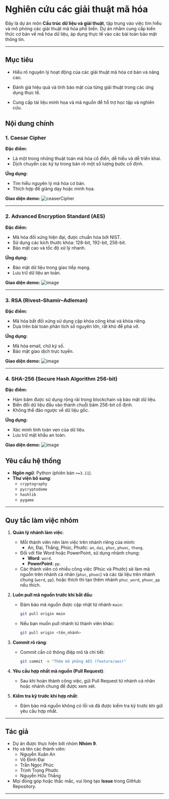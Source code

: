 # Nghiên cứu các giải thuật mã hóa

Đây là dự án môn **Cấu trúc dữ liệu và giải thuật**, tập trung vào việc tìm hiểu và mô phỏng các giải thuật mã hóa phổ biến. Dự án nhằm cung cấp kiến thức cơ bản về mã hóa dữ liệu, áp dụng thực tế vào các bài toán bảo mật thông tin.

---

## Mục tiêu

- Hiểu rõ nguyên lý hoạt động của các giải thuật mã hóa cơ bản và nâng cao.

- Đánh giá hiệu quả và tính bảo mật của từng giải thuật trong các ứng dụng thực tế.

- Cung cấp tài liệu minh họa và mã nguồn để hỗ trợ học tập và nghiên cứu.

## Nội dung chính

### 1. Caesar Cipher

**Đặc điểm:**

- Là một trong những thuật toán mã hóa cổ điển, dễ hiểu và dễ triển khai.
- Dịch chuyển các ký tự trong bản rõ một số lượng bước cố định.

**Ứng dụng:**

- Tìm hiểu nguyên lý mã hóa cơ bản.
- Thích hợp để giảng dạy hoặc minh họa.

**Giao diện demo:**
![ceaserCipher](https://github.com/user-attachments/assets/a4b12e25-8cb7-45de-b18f-fadc286d972b)

---

### 2. Advanced Encryption Standard (AES)

**Đặc điểm:**

- Mã hóa đối xứng hiện đại, được chuẩn hóa bởi NIST.
- Sử dụng các kích thước khóa: 128-bit, 192-bit, 256-bit.
- Bảo mật cao và tốc độ xử lý nhanh.

**Ứng dụng:**

- Bảo mật dữ liệu trong giao tiếp mạng.
- Lưu trữ dữ liệu an toàn.

**Giao diện demo:**
![image](https://github.com/user-attachments/assets/0eb64cc8-d14f-4d7a-b3b7-6756e07d6169)

---

### 3. RSA (Rivest–Shamir–Adleman)

**Đặc điểm:**

- Mã hóa bất đối xứng sử dụng cặp khóa công khai và khóa riêng.
- Dựa trên bài toán phân tích số nguyên lớn, rất khó để phá vỡ.

**Ứng dụng:**

- Mã hóa email, chữ ký số.
- Bảo mật giao dịch trực tuyến.

**Giao diện demo:**
![image](https://github.com/user-attachments/assets/5c1d811e-b534-4fb0-998a-93ca2e30c1a1)

---

### 4. SHA-256 (Secure Hash Algorithm 256-bit)

**Đặc điểm:**

- Hàm băm được sử dụng rộng rãi trong blockchain và bảo mật dữ liệu.
- Biến đổi dữ liệu đầu vào thành chuỗi băm 256-bit cố định.
- Không thể đảo ngược về dữ liệu gốc.

**Ứng dụng:**

- Xác minh tính toàn vẹn của dữ liệu.
- Lưu trữ mật khẩu an toàn.

**Giao diện demo:**
![image](https://github.com/user-attachments/assets/688e2f87-aacd-453c-a73d-ecacdcbce140)

## Yêu cầu hệ thống

- **Ngôn ngữ**: Python (phiên bản `>=3.11`).
- **Thư viện bổ sung**:
  - `cryptography`
  - `pycryptodome`
  - `hashlib`
  - `pygame`

---

## Quy tắc làm việc nhóm

1. **Quản lý nhánh làm việc**:
   - Mỗi thành viên nên làm việc trên nhánh riêng của mình:
     - An, Đại, Thắng, Phúc, Phước: `an`, `dai`, `phuc`, `phuoc`, `thang`.
   - Đối với file Word hoặc PowerPoint, sử dụng nhánh chung:
     - **Word**: `word`.
     - **PowerPoint**: `pp`.
   - Các thành viên có nhiều công việc (Phúc và Phước) sẽ làm mã nguồn trên nhánh cá nhân (`phuc`, `phuoc`) và các tài liệu trên nhánh chung (`word`, `pp`). hoặc thích thì tạo thêm nhánh `phuc_word`, `phuoc_pp` nếu thích.

2. **Luôn pull mã nguồn trước khi bắt đầu**:
   - Đảm bảo mã nguồn được cập nhật từ nhánh `main`:

     ```bash
     git pull origin main
     ```

   - Nếu bạn muốn pull nhánh từ thành viên khác:

     ```bash
     git pull origin <tên_nhánh>
     ```

3. **Commit rõ ràng**:
   - Commit cần có thông điệp mô tả chi tiết:

     ```bash
     git commit -m "Thêm mô phỏng AES (feature/aes)"
     ```

4. **Yêu cầu hợp nhất mã nguồn (Pull Request)**:
   - Sau khi hoàn thành công việc, gửi Pull Request từ nhánh cá nhân hoặc nhánh chung để được xem xét.

5. **Kiểm tra kỹ trước khi hợp nhất**:
   - Đảm bảo mã nguồn không có lỗi và đã được kiểm tra kỹ trước khi gửi yêu cầu hợp nhất.

---

## Tác giả

- Dự án được thực hiện bởi nhóm **Nhóm 9**.
- Họ và tên các thành viên:
  - Nguyễn Xuân An
  - Võ Đình Đại
  - Trần Ngọc Phúc
  - Trịnh Trọng Phước
  - Nguyễn Hữu Thắng
- Mọi đóng góp hoặc thắc mắc, vui lòng tạo **Issue** trong GitHub Repository.

---
